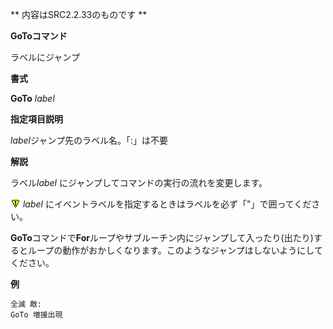 ** 内容はSRC2.2.33のものです **

**GoToコマンド**

ラベルにジャンプ

**書式**

**GoTo** *label*

**指定項目説明**

*label*ジャンプ先のラベル名。「:」は不要

**解説**

ラベル*label* にジャンプしてコマンドの実行の流れを変更します。

![](../images/bm0.gif) *label* にイベントラベルを指定するときはラベルを必ず「"」で囲ってください。

**GoTo**コマンドで**For**ループやサブルーチン内にジャンプして入ったり(出たり)するとループの動作がおかしくなります。このようなジャンプはしないようにしてください。

**例**
```sh
全滅 敵:
GoTo 増援出現
```


